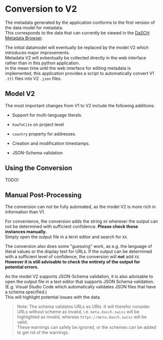 # Conversion to V2

The metadata generated by the application conforms to the first version of the data model for metadata.  
This corresponds to the data that can currently be viewed in the [DaSCH Metadata Browser](https://meta.dasch.swiss).

The initial datamodel will eventually be replaced by the model V2 which introduces major improvements.  
Metadata V2 will evbentually be collected directly in the web interface rather than in this python application.  
In the mean time until the web interface for editing metadata is implemented, this application provides a script to automatically convert V1 `.ttl` files into V2 `.json` files.



## Model V2

The most important changes from V1 to V2 include the following additions:

- Support for multi-language literals.

- `howToCite` on project level

- `country` property for addresses.

- Creation and modification timestamps.

- JSON-Schema validation



## Using the Conversion

TODO!



## Manual Post-Processing

The conversion can not be fully automated, as the model V2 is more rich in information than V1.

For convenience, the conversion adds the string `XX` wherever the output can not be determined with sufficient confidence.
__Please check those instances manually.__  
Simply open the output file in a terxt editor and search for `XX`.

The conversion also does some "guessing" work, as e.g. the language of literal values or the display text for URLs.
If the output can be determined with a sufficient level of confidence, the conversion will ___not___ add `XX`.
__However it is still advisable to check the entirety of the output for potential errors.__

As the model V2 supports JSON-Schema validation, it is also advisable to open the output file in a text editor that supports JSON Schema validation.
(E.g. Visual Studio Code which automatically validates JSON files that have a schema specified.)  
This will highlight potential issues with the data.  
> Note: The schema validates URLs as URIs. It will therefor consider URLs without scheme as invalid,
> i.e. `meta.dasch.swiss` will be highlighted as invalid, whereas `https://meta.dasch.swiss` will be valid.  
> These warnings can safely be ignored, or the schemes can be added to get rid of the warnings.
